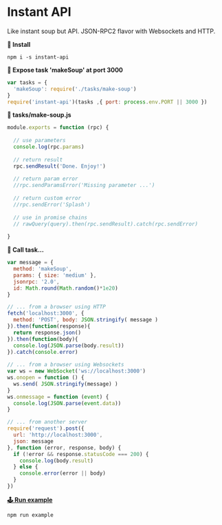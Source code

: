 # Instant API
Like instant soup but API. JSON-RPC2 flavor with Websockets and HTTP.

**💾&nbsp;Install**
```
npm i -s instant-api
```

**📡&nbsp;Expose task 'makeSoup' at port 3000**
```javascript
var tasks = {
  'makeSoup': require('./tasks/make-soup')
}
require('instant-api')(tasks ,{ port: process.env.PORT || 3000 })
```

**🤖&nbsp;tasks/make-soup.js**
```javascript
module.exports = function (rpc) {
  
  // use parameters
  console.log(rpc.params)
  
  // return result
  rpc.sendResult('Done. Enjoy!')
  
  // return param error
  //rpc.sendParamsError('Missing parameter ...')
  
  // return custom error
  //rpc.sendError('Splash')
  
  // use in promise chains
  // rawQuery(query).then(rpc.sendResult).catch(rpc.sendError)
  
}
```

**📣&nbsp;Call task...**
```javascript
var message = {
  method: 'makeSoup',
  params: { size: 'medium' },
  jsonrpc: '2.0',
  id: Math.round(Math.random()*1e20)
}

// ... from a browser using HTTP
fetch('localhost:3000', {
  method: 'POST', body: JSON.stringify( message )
}).then(function(response){
  return response.json()
}).then(function(body){
  console.log(JSON.parse(body.result))
}).catch(console.error)
 
// ... from a browser using Websockets
var ws = new WebSocket('ws://localhost:3000')
ws.onopen = function () {
  ws.send( JSON.stringify(message) )
}
ws.onmessage = function (event) {
  console.log(JSON.parse(event.data))
}

// ... from another server
require('request').post({
  url: 'http://localhost:3000',
  json: message
}, function (error, response, body) {
  if (!error && response.statusCode === 200) {
    console.log(body.result)
  } else {
    console.error(error || body)
  }
})

```

[**🕹&nbsp;Run example**](example/index.js)
```
npm run example
```

